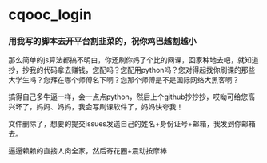 # cqooc_login
### 用我写的脚本去开平台割韭菜的，祝你鸡巴越割越小

那么简单的js算法都搞不明白，你还刷你妈了个比的网课，回家种地去吧，就知道抄，抄我的代码拿去赚钱，您配吗？您配用python吗？您对得起找你刷课的那些大学生吗？您拜在哪个师傅名下啊？您那个师傅是不是国际网络大黑客啊？

搞得自己多牛逼一样，会一点点python，然后上个github抄抄抄，哎呦可给您高兴坏了，妈妈、妈妈，我会写刷课软件了，妈妈快夸我！

文件删除了，想要的提交issues发送自己的姓名+身份证号+邮箱，我发到你邮箱去。

逼逼赖赖的直接人肉全家，然后寄花圈+震动按摩棒

